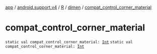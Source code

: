 [app](../../../index.md) / [android.support.v4](../../index.md) / [R](../index.md) / [dimen](index.md) / [compat_control_corner_material](.)

# compat_control_corner_material

`static val compat_control_corner_material: `[`Int`](https://kotlinlang.org/api/latest/jvm/stdlib/kotlin/-int/index.html)
`static val compat_control_corner_material: `[`Int`](https://kotlinlang.org/api/latest/jvm/stdlib/kotlin/-int/index.html)
